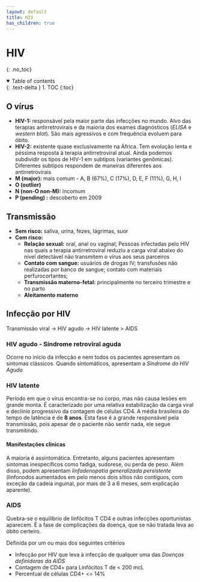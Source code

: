 ```yaml
---
layout: default
title: HIV
has_children: true
---
```

# HIV
{: .no_toc}

<details open markdown="block">
  <summary>
    Table of contents
  </summary>
  {: .text-delta }
1. TOC
{:toc}
</details>

## O vírus

 - **HIV-1:** responsável pela maior parte das infecções no mundo.  Alvo das terapias antirretrovirais e da maioria dos exames diagnósticos (*ELISA* e *western blot*). São mais agressivos e com frequência evoluem para óbito.
 - **HIV-2:** existente quase exclusivamente na África. Tem evolução lenta e péssima resposta à terapia antirretroviral atual.
Ainda podemos subdividir os tipos de HIV-1 em subtipos (variantes genômicas). Diferentes subtipos respondem de maneiras diferentes aos antirretrovirais
- **M (major):** mais comum - A, B (67%), C (17%), D, E, F (11%), G, H, I
- **O (outlier)**
- **N (non-O non-M):** incomum
- **P (pending) :** descoberto em 2009

## Transmissão 

- **Sem risco:** saliva, urina, fezes, lágrimas, suor
- **Com risco:**
	- **Relação sexual:** oral, anal ou vaginal; Pessoas infectadas pelo HIV nas quais a terapia antirretroviral reduziu a carga viral abaixo do nível detectável não transmitem o vírus aos seus parceiros
	- **Contato com sangue:** usuários de drogas IV; transfusões não realizadas por banco de sangue; contato com materiais perfurocortantes;
	- **Transmissão materno-fetal:** principalmente no terceiro trimestre e no parto
	- **Aleitamento materno** 




## Infecção por HIV


Transmissão viral -> HIV agudo -> HIV latente > AIDS

### HIV agudo - Síndrome retroviral aguda
Ocorre no início da infecção e nem todos os pacientes apresentam os sintomas clássicos. Quando sintomáticos, apresentam a *Síndrome do HIV Agudo*

### HIV latente
Período em que o vírus encontra-se no corpo, mas não causa lesões em grande monta. É caracterizado por uma relativa estabilização da carga viral e declínio progressivo da contagem de células CD4. A média brasileira do tempo de latência é de **8 anos**. Esta fase é a grande responsável pela transmissão, pois apesar de o paciente não sentir nada, ele segue transmitindo.

#### Manifestações clínicas
A maioria é assintomática. Entretanto, alguns pacientes apresentam sintomas inespecíficos como fadiga, sudorese, ou perda de peso. 
Além disso, podem apresentam *linfadenopatia generalizada persistente* (linfonodos aumentados em pelo menos dois sítios não contíguos, com exceção da cadeia inguinal, por mais de 3 a 6 meses, sem explicação aparente).


### AIDS
Quebra-se o equilíbrio de linfócitos T CD4 e outras infecções oportunistas aparecem. É a fase de complicações da doença, que se não tratada leva ao óbito certeiro.

Definida por um ou mais dos seguintes critérios
 - Infecção por HIV que leva à infecção de qualquer uma das *Doenças definidoras da AIDS*
 - Contagem de CD4+ para Linfócitos T de < 200 mcL
 - Percentual de células CD4+ <= 14%

<!--stackedit_data:
eyJoaXN0b3J5IjpbODI4NjI3ODg2LDE2ODUyNzgwMjksLTE3MD
U2MTU0OCwtMTYzNzE3NTY5Nl19
-->
